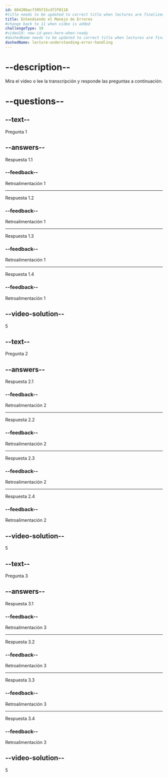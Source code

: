 ```yaml
---
id: 68420bacf395f15cd73f8118
#title needs to be updated to correct title when lectures are finalized
title: Entendiendo el Manejo de Errores
#change back to 11 when video is added
challengeType: 19
#videoId: new-id-goes-here-when-ready
#dashedName needs to be updated to correct title when lectures are finalized
dashedName: lecture-understanding-error-handling
---
```


# --description--

Mira el video o lee la transcripción y responde las preguntas a continuación.

# --questions--

## --text--

Pregunta 1

## --answers--

Respuesta 1.1

### --feedback--

Retroalimentación 1

---

Respuesta 1.2

### --feedback--

Retroalimentación 1

---

Respuesta 1.3

### --feedback--

Retroalimentación 1

---

Respuesta 1.4

### --feedback--

Retroalimentación 1

## --video-solution--

5

## --text--

Pregunta 2

## --answers--

Respuesta 2.1

### --feedback--

Retroalimentación 2

---

Respuesta 2.2

### --feedback--

Retroalimentación 2

---

Respuesta 2.3

### --feedback--

Retroalimentación 2

---

Respuesta 2.4

### --feedback--

Retroalimentación 2

## --video-solution--

5

## --text--

Pregunta 3

## --answers--

Respuesta 3.1

### --feedback--

Retroalimentación 3

---

Respuesta 3.2

### --feedback--

Retroalimentación 3

---

Respuesta 3.3

### --feedback--

Retroalimentación 3

---

Respuesta 3.4

### --feedback--

Retroalimentación 3

## --video-solution--

5

